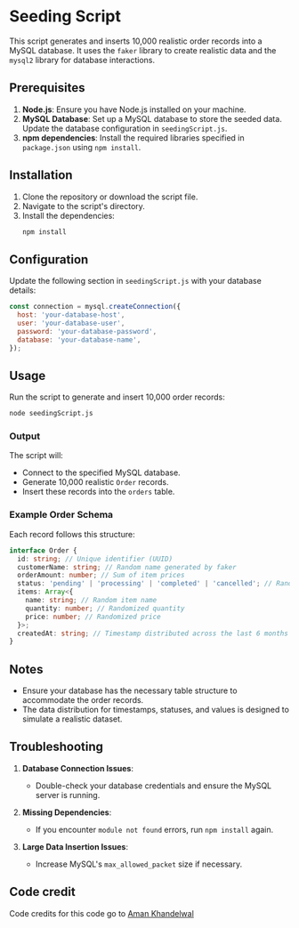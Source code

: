 # Seeding Script

This script generates and inserts 10,000 realistic order records into a MySQL database. It uses the `faker` library to create realistic data and the `mysql2` library for database interactions. 

## Prerequisites

1. **Node.js**: Ensure you have Node.js installed on your machine.
2. **MySQL Database**: Set up a MySQL database to store the seeded data. Update the database configuration in `seedingScript.js`.
3. **npm dependencies**: Install the required libraries specified in `package.json` using `npm install`.

## Installation

1. Clone the repository or download the script file.
2. Navigate to the script's directory.
3. Install the dependencies:
   ```bash
   npm install
   ```
## Configuration

Update the following section in `seedingScript.js` with your database details:
```javascript
const connection = mysql.createConnection({
  host: 'your-database-host',
  user: 'your-database-user',
  password: 'your-database-password',
  database: 'your-database-name',
});
```

## Usage

Run the script to generate and insert 10,000 order records:
```bash
node seedingScript.js
```

### Output

The script will:
- Connect to the specified MySQL database.
- Generate 10,000 realistic `Order` records.
- Insert these records into the `orders` table.

### Example Order Schema

Each record follows this structure:
```typescript
interface Order {
  id: string; // Unique identifier (UUID)
  customerName: string; // Random name generated by faker
  orderAmount: number; // Sum of item prices
  status: 'pending' | 'processing' | 'completed' | 'cancelled'; // Randomized status
  items: Array<{
    name: string; // Random item name
    quantity: number; // Randomized quantity
    price: number; // Randomized price
  }>;
  createdAt: string; // Timestamp distributed across the last 6 months
}
```

## Notes

- Ensure your database has the necessary table structure to accommodate the order records.
- The data distribution for timestamps, statuses, and values is designed to simulate a realistic dataset.

## Troubleshooting

1. **Database Connection Issues**:
   - Double-check your database credentials and ensure the MySQL server is running.

2. **Missing Dependencies**:
   - If you encounter `module not found` errors, run `npm install` again.

3. **Large Data Insertion Issues**:
   - Increase MySQL's `max_allowed_packet` size if necessary.

## Code credit

Code credits for this code go to [Aman Khandelwal](https://github.com/wolfblunt)
